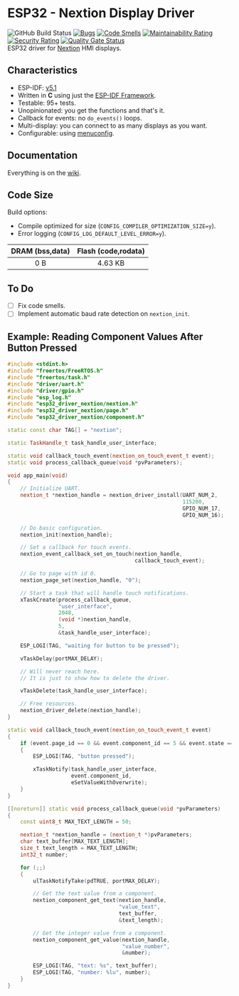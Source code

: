 # ESP32 - Nextion Display Driver

![GitHub Build Status](https://github.com/gfurtadoalmeida/esp32-driver-nextion/actions/workflows/release.yml/badge.svg) [![Bugs](https://sonarcloud.io/api/project_badges/measure?project=esp32_driver_nextion&metric=bugs)](https://sonarcloud.io/summary/new_code?id=esp32_driver_nextion) [![Code Smells](https://sonarcloud.io/api/project_badges/measure?project=esp32_driver_nextion&metric=code_smells)](https://sonarcloud.io/summary/new_code?id=esp32_driver_nextion) [![Maintainability Rating](https://sonarcloud.io/api/project_badges/measure?project=esp32_driver_nextion&metric=sqale_rating)](https://sonarcloud.io/summary/new_code?id=esp32_driver_nextion) [![Security Rating](https://sonarcloud.io/api/project_badges/measure?project=esp32_driver_nextion&metric=security_rating)](https://sonarcloud.io/summary/new_code?id=esp32_driver_nextion) [![Quality Gate Status](https://sonarcloud.io/api/project_badges/measure?project=esp32_driver_nextion&metric=alert_status)](https://sonarcloud.io/summary/new_code?id=esp32_driver_nextion)  
ESP32 driver for [Nextion](https://nextion.tech/) HMI displays.

## Characteristics

* ESP-IDF: [v5.1](https://docs.espressif.com/projects/esp-idf/en/v5.1/esp32/index.html)
* Written in **C** using just the [ESP-IDF Framework](https://github.com/espressif/esp-idf).
* Testable: 95+ tests.
* Unopinionated: you get the functions and that's it.
* Callback for events: no `do_events()` loops.
* Multi-display: you can connect to as many displays as you want.
* Configurable: using [menuconfig](https://docs.espressif.com/projects/esp-idf/en/latest/esp32/api-reference/kconfig.html).

## Documentation

Everything is on the [wiki](https://github.com/gfurtadoalmeida/esp32-driver-nextion/wiki).

## Code Size

Build options:

* Compile optimized for size (`CONFIG_COMPILER_OPTIMIZATION_SIZE=y`).
* Error logging (`CONFIG_LOG_DEFAULT_LEVEL_ERROR=y`).

| DRAM (bss,data) | Flash (code,rodata) |
|:-:|:-:|
| 0 B | 4.63 KB |

## To Do

* [ ] Fix code smells.
* [ ] Implement automatic baud rate detection on `nextion_init`.

## Example: Reading Component Values After Button Pressed

```cpp
#include <stdint.h>
#include "freertos/FreeRTOS.h"
#include "freertos/task.h"
#include "driver/uart.h"
#include "driver/gpio.h"
#include "esp_log.h"
#include "esp32_driver_nextion/nextion.h"
#include "esp32_driver_nextion/page.h"
#include "esp32_driver_nextion/component.h"

static const char TAG[] = "nextion";

static TaskHandle_t task_handle_user_interface;

static void callback_touch_event(nextion_on_touch_event_t event);
static void process_callback_queue(void *pvParameters);

void app_main(void)
{
    // Initialize UART.
    nextion_t *nextion_handle = nextion_driver_install(UART_NUM_2,
                                                       115200,
                                                       GPIO_NUM_17,
                                                       GPIO_NUM_16);

    // Do basic configuration.
    nextion_init(nextion_handle);

    // Set a callback for touch events.
    nextion_event_callback_set_on_touch(nextion_handle,
                                        callback_touch_event);

    // Go to page with id 0.
    nextion_page_set(nextion_handle, "0");

    // Start a task that will handle touch notifications.
    xTaskCreate(process_callback_queue,
                "user_interface",
                2048,
                (void *)nextion_handle,
                5,
                &task_handle_user_interface);

    ESP_LOGI(TAG, "waiting for button to be pressed");

    vTaskDelay(portMAX_DELAY);

    // Will never reach here.
    // It is just to show how to delete the driver.

    vTaskDelete(task_handle_user_interface);

    // Free resources.
    nextion_driver_delete(nextion_handle);
}

static void callback_touch_event(nextion_on_touch_event_t event)
{
    if (event.page_id == 0 && event.component_id == 5 && event.state == NEXTION_TOUCH_RELEASED)
    {
        ESP_LOGI(TAG, "button pressed");

        xTaskNotify(task_handle_user_interface,
                    event.component_id,
                    eSetValueWithOverwrite);
    }
}

[[noreturn]] static void process_callback_queue(void *pvParameters)
{
    const uint8_t MAX_TEXT_LENGTH = 50;

    nextion_t *nextion_handle = (nextion_t *)pvParameters;
    char text_buffer[MAX_TEXT_LENGTH];
    size_t text_length = MAX_TEXT_LENGTH;
    int32_t number;

    for (;;)
    {
        ulTaskNotifyTake(pdTRUE, portMAX_DELAY);

        // Get the text value from a component.
        nextion_component_get_text(nextion_handle,
                                   "value_text",
                                   text_buffer,
                                   &text_length);

        // Get the integer value from a component.
        nextion_component_get_value(nextion_handle,
                                    "value_number",
                                    &number);

        ESP_LOGI(TAG, "text: %s", text_buffer);
        ESP_LOGI(TAG, "number: %lu", number);
    }
}
```
